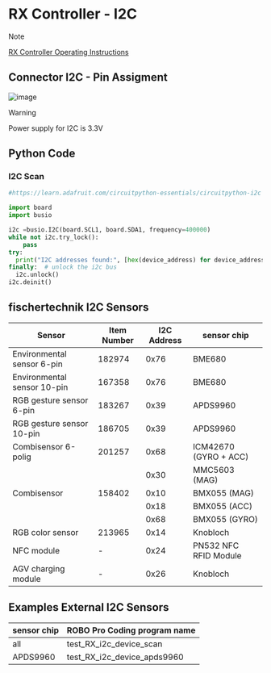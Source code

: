 # RX Controller - I2C

> [!NOTE]
> [RX Controller Operating Instructions](https://www.fischertechnik.de/-/media/fischertechnik/rebrush/spielzeug/e-learning/smart-robots-max/lernmaterial/bedienunganleitung-rx/rx_controller_en.pdf)

## Connector I2C - Pin Assigment
![image](https://github.com/user-attachments/assets/9121a6af-6fb6-44de-b255-afbd045acae8)

> [!WARNING]
> Power supply for I2C is 3.3V

## Python Code
### I2C Scan

```python
#https://learn.adafruit.com/circuitpython-essentials/circuitpython-i2c

import board
import busio

i2c =busio.I2C(board.SCL1, board.SDA1, frequency=400000)
while not i2c.try_lock():
    pass
try:
  print("I2C addresses found:", [hex(device_address) for device_address in i2c.scan()],)
finally:  # unlock the i2c bus
  i2c.unlock()
i2c.deinit()
```

## fischertechnik I2C Sensors

| Sensor                     | Item Number  | I2C Address | sensor chip |
| ---                        | ---          | ---         | --- |
|Environmental sensor 6-pin	 |182974     	  |0x76	        |BME680 |
|Environmental sensor 10-pin |167358	      |0x76	        |BME680 |
|RGB gesture sensor 6-pin	   |183267	      |0x39	        |APDS9960|
|RGB gesture sensor 10-pin   |186705	      |0x39	        |APDS9960|
|Combisensor 6-polig	       |201257	      |0x68	        |ICM42670 (GYRO + ACC)|
|                            |              |0x30 	      |MMC5603 (MAG)|
|Combisensor	               |158402	      |0x10	        |BMX055 (MAG)|
|                            |              |0x18       	|BMX055 (ACC)|
|                            |              |0x68	        |BMX055 (GYRO)|
|RGB color sensor	           |213965	      |0x14	        |Knobloch|
|NFC module	                 |-	            |0x24	        |PN532 NFC RFID Module|
|AGV charging module	       |-	            |0x26	        |Knobloch|

## Examples External I2C Sensors

| sensor chip |  ROBO Pro Coding program name |
| --- | --- |
| all | test_RX_i2c_device_scan |
| APDS9960 | test_RX_i2c_device_apds9960 |
